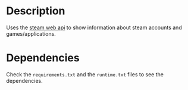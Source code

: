 Description
===========

Uses the [steam web api](https://developer.valvesoftware.com/wiki/Steam_Web_API) to show information about steam accounts and games/applications.

Dependencies
============

Check the `requirements.txt` and the `runtime.txt` files to see the dependencies.
